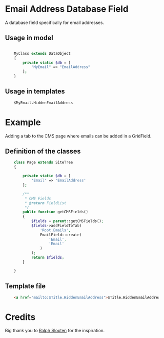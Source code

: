 # Email Address Database Field

A database field specifically for email addresses.

## Usage in model

```php

    MyClass extends DataObject
    {
        private static $db = [
            "MyEmail" => "EmailAddress"
        ];
    }
```

## Usage in templates
 
```html
    $MyEmail.HiddenEmailAddress
```


# Example

Adding a tab to the CMS page where emails can be added in a GridField.

## Definition of the classes

```php
    class Page extends SiteTree
    {

        private static $db = [
            'Email' => 'EmailAddress'
        ];

        /**
         * CMS Fields
         * @return FieldList
         */
        public function getCMSFields()
        {
            $fields = parent::getCMSFields();
            $fields->addFieldToTab(
                'Root.Emails',
                EmailField::create(
                    'Email',
                    'Email'
                )
            );
            return $fields;
        }

    }


```

## Template file

```html
    <a href="mailto:$Title.HiddenEmailAddress">$Title.HiddenEmailAddress</a>
```

# Credits

Big thank you to [Ralph Slooten](https://github.com/axllent) for the inspiration.
